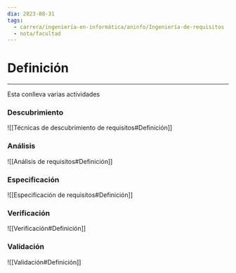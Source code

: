 ```yaml
---
dia: 2023-08-31
tags:
  - carrera/ingeniería-en-informática/aninfo/Ingeniería-de-requisitos
  - nota/facultad
---
```

# Definición
---
Esta conlleva varias actividades

### Descubrimiento
![[Técnicas de descubrimiento de requisitos#Definición]]

### Análisis
![[Análisis de requisitos#Definición]]

### Especificación
![[Especificación de requisitos#Definición]]

### Verificación
![[Verificación#Definición]]

### Validación
![[Validación#Definición]]
